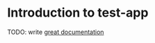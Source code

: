 # Introduction to test-app

TODO: write [great documentation](http://jacobian.org/writing/what-to-write/)
